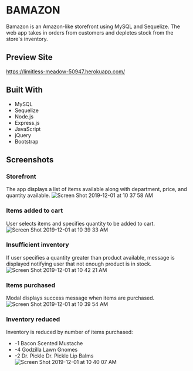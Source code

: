 # BAMAZON

Bamazon is an Amazon-like storefront using MySQL and Sequelize. The web app takes in orders from customers and depletes stock from the store's inventory.

## Preview Site

https://limitless-meadow-50947.herokuapp.com/

## Built With

- MySQL
- Sequelize
- Node.js
- Express.js
- JavaScript
- jQuery
- Bootstrap

## Screenshots

### Storefront

The app displays a list of items available along with department, price, and quantity available.
![Screen Shot 2019-12-01 at 10 37 58 AM](https://user-images.githubusercontent.com/20098958/69916265-0e096c00-1427-11ea-91af-b2240997fa4c.png)

### Items added to cart

User selects items and specifies quantity to be added to cart.
![Screen Shot 2019-12-01 at 10 39 33 AM](https://user-images.githubusercontent.com/20098958/69916266-106bc600-1427-11ea-971c-75b7a2a3c1b1.png)

### Insufficient inventory

If user specifies a quantity greater than product available, message is displayed notifying user that not enough product is in stock.
![Screen Shot 2019-12-01 at 10 42 21 AM](https://user-images.githubusercontent.com/20098958/69916289-4c9f2680-1427-11ea-9449-f78f52331ed9.png)

### Items purchased

Modal displays success message when items are purchased.
![Screen Shot 2019-12-01 at 10 39 54 AM](https://user-images.githubusercontent.com/20098958/69916269-12ce2000-1427-11ea-9267-5bda61ade55c.png)

### Inventory reduced

Inventory is reduced by number of items purchased:

- -1 Bacon Scented Mustache
- -4 Godzilla Lawn Gnomes
- -2 Dr. Pickle Dr. Pickle Lip Balms
  ![Screen Shot 2019-12-01 at 10 40 07 AM](https://user-images.githubusercontent.com/20098958/69916270-15c91080-1427-11ea-934f-a34057cd4a18.png)
